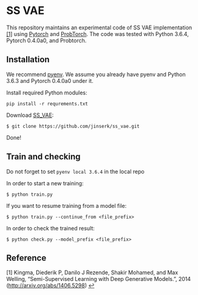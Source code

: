 # SS VAE

This repository maintains an experimental code of SS VAE implementation <span id="a1">[[1]](#f1)</span> using [Pytorch](https://github.com/pytorch/pytorch) and [ProbTorch](https://github.com/probtorch/probtorch).
The code was tested with Python 3.6.4, Pytorch 0.4.0a0, and Probtorch.

## Installation

We recommend [pyenv](https://github.com/pyenv/pyenv). We assume you already have pyenv and Python 3.6.3 and Pytorch 0.4.0a0 under it.

Install required Python modules:
```
pip install -r requrements.txt
```

Download [SS_VAE](https://github.com/jinserk/ss_vae.git"):
```
$ git clone https://github.com/jinserk/ss_vae.git
```

Done!

## Train and checking

Do not forget to set `pyenv local 3.6.4` in the local repo

In order to start a new training:
```
$ python train.py
```

If you want to resume training from a model file:
```
$ python train.py --continue_from <file_prefix>
```

In order to check the trained result:
```
$ python check.py --model_prefix <file_prefix>
```


## Reference
[1] <span id="f1"></span> Kingma, Diederik P, Danilo J Rezende, Shakir Mohamed, and Max Welling, “Semi-Supervised Learning with Deep Generative Models.”, 2014 (http://arxiv.org/abs/1406.5298) [$\hookleftarrow$](#a1)
